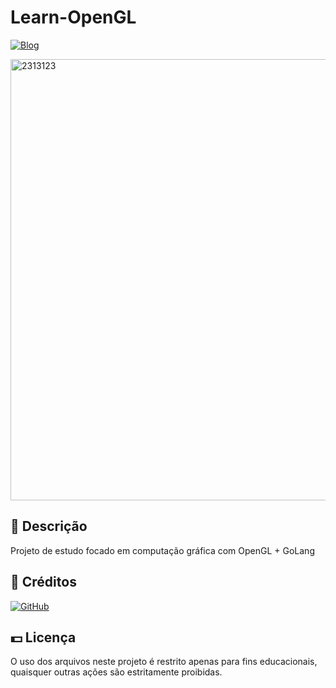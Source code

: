 # Learn-OpenGL
[![Blog](https://img.shields.io/badge/LinkedIn-0077B5?style=for-the-badge&logo=linkedin&logoColor=white)](https://www.linkedin.com/in/matheuscarvie/)

<img width="1366" height="706" alt="2313123" src="https://github.com/user-attachments/assets/1da6d29f-64b1-4875-87ea-9caeca4ce5f3" />

## 📑 Descrição
Projeto de estudo focado em computação gráfica com OpenGL + GoLang

## 🔨 Créditos

[![GitHub](https://img.shields.io/badge/GitHub-MatheusCarvie-181717?style=flat&logo=github)](https://github.com/MatheusCarvie)

## 💵 Licença

O uso dos arquivos neste projeto é restrito apenas para fins educacionais, quaisquer outras ações são estritamente proibidas.
